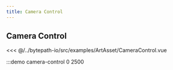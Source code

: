 ```yaml
---
title: Camera Control
---
```

## Camera Control


<<< @/../bytepath-io/src/examples/ArtAsset/CameraControl.vue

:::demo camera-control 0 2500
